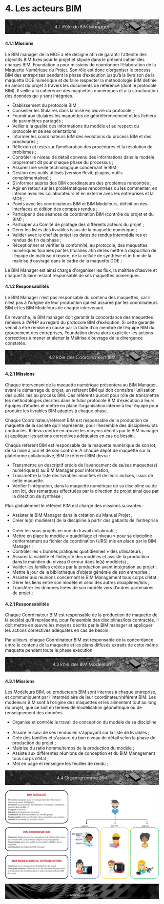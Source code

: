 # 4. Les acteurs BIM

![](../.gitbook/assets/bim-manager.png)

#### 4.1.1   Missions

Le BIM manager de la MOE a été désigné afin de garantir l’atteinte des objectifs BIM fixés pour le projet et stipulé dans le présent cahier des charges BIM. Foundation a pour missions de coordonner l’élaboration de la Maquette Numérique du Projet. Son rôle est donc d’organiser le process BIM des entreprises pendant la phase d’exécution jusqu’à la livraison de la maquette DOE numérique et de faire respecter la méthodologie BIM définie en amont du projet à travers les documents de référence \(dont le protocole BIM\). Il veille à la cohérence des maquettes numériques et à la structuration des données qui y sont intégrées.

* Établissement du protocole BIM ;
* Conseiller les titulaires dans la mise en œuvre du protocole ;
* Fournir aux titulaires les maquettes de géoréférencement et les fichiers de paramètres partagés ;
* Veiller à la qualité des informations du modèle et au respect du protocole et de ses orientations ;
* Informer les coordinateurs BIM des évolutions du process BIM et des procédures ;
* Réflexion et tests sur l’amélioration des procédures et la résolution de problèmes ;
* Contrôler le niveau de détail convenu des informations dans le modèle proprement dit pour chaque phase du processus ;
* Assurer une veille technologique concernant le BIM ;
* Gestion des outils utilisés \(version Revit, plugins, outils complémentaires\) ;
* S’informer auprès des BIM coordinateurs des problèmes rencontrés ;
* Agir en retour sur les problématiques rencontrées ou les commenter, en interne avec les collaborateurs et en externe avec les entreprises et la MOE ;
* Points avec les coordinateurs BIM et BIM Modeleurs, définition des interfaces et édition des comptes rendus ;
* Participer à des séances de coordination BIM \(contrôle du projet et du BIM\) ;
* Participer au Comité de pilotage des différents acteurs du projet ;
* Gérer les listes des livrables issus de la maquette numérique ;
* Valider avec le chef de projet les dates de rendus intermédiaires et rendus de fin de phase ;
* Réceptionner et vérifier la conformité, au protocole, des maquettes numériques fournies par les titulaires afin de les mettre à disposition de l’équipe de maîtrise d’œuvre, de la cellule de synthèse et in fine de la maitrise d’ouvrage dans le cadre de la maquette DOE ;

Le BIM Manager est ainsi chargé d'organiser les flux, la maîtrise d’œuvre et chaque titulaire restant responsable de ses maquettes numériques.

#### 4.1.2   Responsabilités

Le BIM Manager n’est pas responsable du contenu des maquettes, car il n’est pas à l’origine de leur production qui est assurée par les coordinateurs BIM et les BIM Modeleurs de chaque intervenant.

En revanche, le BIM manager doit garantir la concordance des maquettes remises à l’APHP au regard du protocole BIM d’exécution. Si cette garantie venait à être remise en cause par la faute d’un membre de l’équipe BIM du groupement des entreprises, Foundation devra alors expliciter les actions correctives à mener et alerter la Maîtrise d’ouvrage de la divergence constatée.

![](../.gitbook/assets/bim-coordinateur.png)

#### 4.2.1   Missions

Chaque intervenant de la maquette numérique présentera au BIM Manager, avant le démarrage du projet, un référent BIM qui doit connaître l’utilisation des outils liés au process BIM. Ces référents auront pour rôle de transmettre les méthodologies décrites dans le futur protocole BIM d’exécution à leurs équipes d’études et mettre en place l’organisation interne à leur équipe pour produire les livrables BIM adaptés à chaque phase.

Chaque Coordinateur/référent BIM est responsable de la production de maquette de la société qu’il représente, pour l’ensemble des disciplines/lots contractés. Il devra mettre en œuvre les moyens décrits par le BIM manager et appliquer les actions correctives adéquates en cas de besoin.

Chaque référent BIM est responsable de la maquette numérique de son lot, de sa mise à jour et de son contrôle. À chaque dépôt de maquette sur la plateforme collaborative, BIM le référent BIM devra : 

* Transmettre un descriptif précis de l’avancement de sa/ses maquette\(s\) numérique\(s\) au BIM Manager pour information,
* Transmettre la liste des livrables modifiés et de leurs indices, issus de cette maquette.
* Vérifier l’intégration, dans la maquette numérique de sa discipline ou de son lot, des remarques effectuées par la direction de projet ainsi que par la direction de synthèse ;

Plus globalement le référent BIM est chargé des missions suivantes :

* Assister le BIM Manager dans la création du Manuel Projet ;
* Créer le\(s\) modèle\(s\) de la discipline à partir des gabarits de l’entreprise ;
* Créer les sous projets en vue du travail collaboratif ;
* Mettre en place le modèle « quadrillage et niveau » pour sa discipline conformément au fichier de coordination \(URS\) mis en place par le BIM Manager ;
* Contrôler les « bonnes pratiques quotidiennes » des utilisateurs ;
* Assurer la viabilité et l’intégrité des modèles et assiste la production dans le maintien du niveau 0 erreur dans le\(s\) modèle\(s\) ;
* Valider les familles créées par la production avant intégration au projet ;
* Mettre à jour de la bibliothèque d’objets générale de son entreprise ;
* Assister aux réunions concernant le BIM Management tous corps d’état ;
* Gérer les liens entre son modèle et celui des autres disciplines/lots ;
* Transférer les données tirées de son modèle vers d’autres partenaires de projet ;

#### 4.2.1   Responsabilités

Chaque Coordinateur BIM est responsable de la production de maquette de la société qu’il représente, pour l’ensemble des disciplines/lots contractés. Il doit mettre en œuvre les moyens décrits par le BIM manager et appliquer les actions correctives adéquates en cas de besoin.

Par ailleurs, chaque Coordinateur BIM est responsable de la concordance entre le contenu de la maquette et les plans diffusés extraits de cette même maquette pendant toute le phase exécution.



![](../.gitbook/assets/bim-modeleurs%20%281%29.png)

#### 4.3.1   Missions

Les Modeleurs BIM, ou producteurs BIM sont internes à chaque entreprise, et communiquent par l’intermédiaire de leur coordinateur/référent BIM. Les modeleurs BIM sont à l’origine des maquettes et les alimentent tout au long du projet, que ce soit en termes de modélisation géométrique ou de renseignement des données.

* Organise et contrôle le travail de conception du modèle de sa discipline ;
* Assure le suivi de ses rendus en s'appuyant sur la liste de livrables ;
* Crée des familles et s'assure du bon niveau de détail selon la phase de production du projet ;
* Maitrise du ratio homme/temps de la production du modèle ;
* Assiste aux différentes réunions de conception et du BIM Management tous corps d’état ;
* Met en page et renseigne les feuilles de rendu ;

![](../.gitbook/assets/organigramme-bim.png)

![](../.gitbook/assets/synth.png)

![](../.gitbook/assets/wallpaper_fnum_black.jpg)

